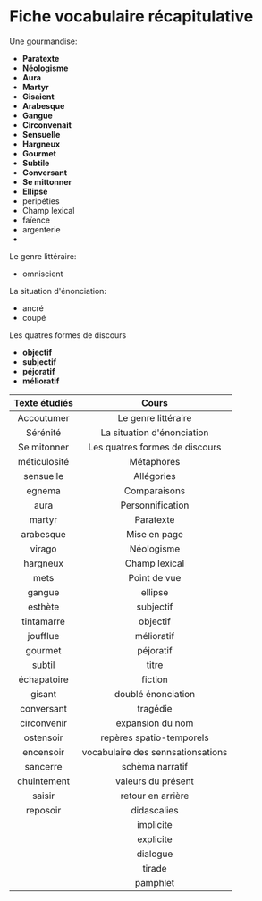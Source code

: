 # Fiche vocabulaire récapitulative

Une gourmandise:

- **Paratexte**
- **Néologisme**
- **Aura**
- **Martyr**
- **Gisaient**
- **Arabesque**
- **Gangue**
- **Circonvenait**
- **Sensuelle**
- **Hargneux**
- **Gourmet**
- **Subtile**
- **Conversant**
- **Se mittonner**
- **Ellipse**
- péripéties
- Champ lexical
- faïence
- argenterie
- 

Le genre littéraire:

- omniscient

La situation d'énonciation:

- ancré
- coupé

Les quatres formes de discours

- **objectif**
- **subjectif**
- **péjoratif**
- **mélioratif**

| Texte étudiés |               Cours               |
|:-------------:|:---------------------------------:|
|  Accoutumer   |        Le genre littéraire        |
|   Sérénité    |    La situation d'énonciation     |
|  Se mitonner  |  Les quatres formes de discours   |
| méticulosité  |            Métaphores             |
|   sensuelle   |            Allégories             |
|    egnema     |           Comparaisons            |
|     aura      |         Personnification          |
|    martyr     |             Paratexte             |
|   arabesque   |           Mise en page            |
|    virago     |            Néologisme             |
|   hargneux    |           Champ lexical           |
|     mets      |           Point de vue            |
|    gangue     |              ellipse              |
|    esthète    |             subjectif             |
|  tintamarre   |             objectif              |
|   joufflue    |            mélioratif             |
|    gourmet    |             péjoratif             |
|    subtil     |               titre               |
|  échapatoire  |              fiction              |
|    gisant     |        doublé énonciation         |
|  conversant   |             tragédie              |
|  circonvenir  |         expansion du nom          |
|   ostensoir   |     repères spatio-temporels      |
|   encensoir   | vocabulaire des sennsationsations |
|   sancerre    |          schèma narratif          |
|  chuintement  |        valeurs du présent         |
|    saisir     |         retour en arrière         |
|   reposoir    |            didascalies            |
|               |             implicite             |
|               |             explicite             |
|               |             dialogue              |
|               |              tirade               |
|               |             pamphlet              |
